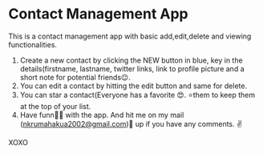 # Contact Management App

This is a contact management app with basic add,edit,delete and viewing functionalities.

1. Create a new contact by clicking the NEW button in blue, key in the details(firstname, lastname, twitter links, link to profile picture and a short note for potential friends😉.
2. You can edit a contact by hitting the edit button and same for delete.
3. You can star a contact(Everyone has a favorite 😍. ⭐them to keep them at the top of your list.
4. Have funn🎉🎊 with the app. And hit me on my mail (nkrumahakua2002@gmail.com)🤫 up if you have any comments. ✌

XOXO
